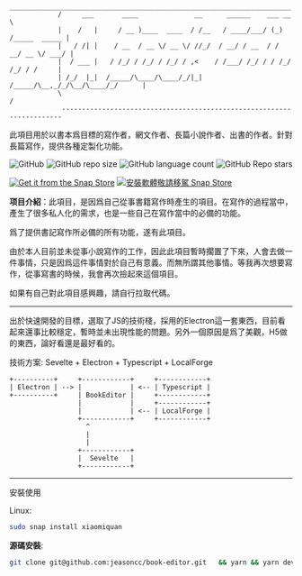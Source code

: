                  ______________________________________________________________________
                /     ___       ____              __      ______    ___ __             \
                |    /   |     / __ )____  ____  / /__   / ____/___/ (_) /_____  _____ |
                |   / /| |    / __  / __ \/ __ \/ //_/  / __/ / __  / / __/ __ \/ ___/ |
                |  / ___ |   / /_/ / /_/ / /_/ / ,<    / /___/ /_/ / / /_/ /_/ / /     |
                | /_/  |_|  /_____/\____/\____/_/|_|  /_____/\__,_/_/\__/\____/_/      |
                \                                                                      /
                 ----------------------------------------------------------------------
此項目用於以書本爲目標的寫作者，網文作者、長篇小說作者、出書的作者。針對長篇寫作，提供各種定製化功能。

![GitHub](https://img.shields.io/github/license/jeasoncc/Secret-writing)   ![GitHub repo size](https://img.shields.io:/github/repo-size/jeasoncc/Secret-writing)   ![GitHub language count](https://img.shields.io:/github/languages/count/jeasoncc/Secret-writing)   ![GitHub Repo stars](https://img.shields.io:/github/stars/jeasoncc/Secret-writing?style=social)


[![Get it from the Snap Store](https://snapcraft.io/static/images/badges/en/snap-store-black.svg)](https://snapcraft.io/xiaomiquan)
[![安裝軟體敬請移駕 Snap Store](https://snapcraft.io/static/images/badges/tw/snap-store-black.svg)](https://snapcraft.io/xiaomiquan)


**项目介紹**：此項目，是因爲自己從事書籍寫作時產生的項目。在寫作的過程當中，產生了很多私人化的需求，也是一些自己在寫作當中的必備的功能。

爲了提供書記寫作所必備的所有功能，遂有此項目。

由於本人目前並未從事小說寫作的工作，因此此項目暫時擱置了下來，人會去做一件事情，只是因爲這件事情對於自己有意義。而無所謂其他事情。等我再次想要寫作，從事寫書的時候，我會再次撿起來這個項目。

如果有自己對此項目感興趣，請自行拉取代碼。

---
出於快速開發的目標，選取了JS的技術棧，採用的Electron這一套東西，目前看起來還事比較穩定，暫時並未出現性能的問題。另外一個原因是爲了美觀，H5做的東西，論好看還是最好看的。

技術方案:
Sevelte + Electron + Typescript + LocalForge

    +----------+     +------------+     +------------+
    | Electron | --> |            | <-- | Typescript |
    +----------+     | BookEditor |     +------------+
                     |            |     +------------+
                     |            | <-- | LocalForge |
                     +------------+     +------------+
                       ^
                       |
                       |
                     +------------+
                     |  Sevelte   |
                     +------------+
---
安裝使用

Linux:

```bash
sudo snap install xiaomiquan
```

**源碼安裝**:

```bash
git clone git@github.com:jeasoncc/book-editor.git   && yarn && yarn dev
```

